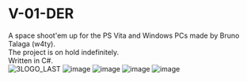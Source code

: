 # V-01-DER
A space shoot'em up for the PS Vita and Windows PCs made by Bruno Talaga (w4ty).  
The project is on hold indefinitely.  
Written in C#.  
![3LOGO_LAST](https://github.com/w4ty/V-01-DER/assets/34249020/2a1fe31d-a5c7-40c0-9206-45409265337a)
![image](https://github.com/w4ty/V-01-DER/assets/34249020/c1adb7e3-c27d-4cb1-9eb6-c07bce238009)
![image](https://github.com/w4ty/V-01-DER/assets/34249020/5e6b597c-4ffc-4fc1-bbca-f4e466294a58)
![image](https://github.com/w4ty/V-01-DER/assets/34249020/b5df0850-26bb-4c11-a743-323cc839bc76)
![image](https://github.com/w4ty/V-01-DER/assets/34249020/f7a7cac6-aa33-4274-b5d8-1f17a8b0fa9d)


